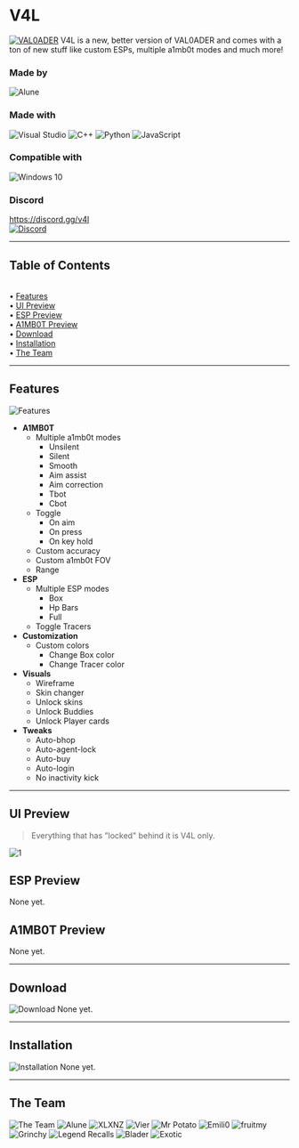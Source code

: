 # V4L
[![VAL0ADER](https://raw.githubusercontent.com/Lunahax/VAL0ADER/main/img/gh_header.jpg)](https://github.com/Lunahax/VAL0ADER)
V4L is a new, better version of VAL0ADER and comes with a ton of new stuff like custom ESPs, multiple a1mb0t modes and much more!

### Made by
![Alune](https://img.shields.io/badge/Alune-%237289DA.svg?style=for-the-badge&logo=discord&logoColor=white)

### Made with
![Visual Studio](https://img.shields.io/badge/Visual%20Studio-5C2D91.svg?style=for-the-badge&logo=visual-studio&logoColor=white)
![C++](https://img.shields.io/badge/c++-%2300599C.svg?style=for-the-badge&logo=c%2B%2B&logoColor=white)
![Python](https://img.shields.io/badge/python-3670A0?style=for-the-badge&logo=python&logoColor=ffdd54)
![JavaScript](https://img.shields.io/badge/javascript-%23323330.svg?style=for-the-badge&logo=javascript&logoColor=%23F7DF1E)

### Compatible with
![Windows 10](https://img.shields.io/badge/Windows-0078D6?style=for-the-badge&logo=windows&logoColor=white)

### Discord
https://discord.gg/v4l <br>
[![Discord](https://raw.githubusercontent.com/Lunahax/VAL0ADER/main/img/Screenshot_20220818-222008_Discord.jpg)](https://discord.gg/v4l)

---

## Table of Contents
<br>• [Features](https://github.com/Lunahax/VAL0ADER/blob/main/README.md#features)
<br>• [UI Preview](https://github.com/Lunahax/VAL0ADER/blob/main/README.md#ui-preview)
<br>• [ESP Preview](https://github.com/Lunahax/VAL0ADER/blob/main/README.md#esp-preview)
<br>• [A1MB0T Preview](https://github.com/Lunahax/VAL0ADER/blob/main/README.md#a1mb0t-preview)
<br>• [Download](https://github.com/Lunahax/VAL0ADER/blob/main/README.md#download)
<br>• [Installation](https://github.com/Lunahax/VAL0ADER/blob/main/README.md#installation)
<br>• [The Team](https://github.com/Lunahax/VAL0ADER/blob/main/README.md#the-team)

---

## Features
![Features](https://raw.githubusercontent.com/Lunahax/VAL0ADER/main/img/gh_features.jpg)
- **A1MB0T**
  - Multiple a1mb0t modes
    - Unsilent
    - Silent
    - Smooth
    - Aim assist
    - Aim correction
    - Tbot
    - Cbot
  - Toggle
    - On aim
    - On press
    - On key hold
  - Custom accuracy
  - Custom a1mb0t FOV
  - Range
- **ESP**
  - Multiple ESP modes
    - Box
    - Hp Bars
    - Full
  - Toggle Tracers
- **Customization**
  - Custom colors
    - Change Box color
    - Change Tracer color
- **Visuals**
  - Wireframe
  - Skin changer
  - Unlock skins
  - Unlock Buddies
  - Unlock Player cards
- **Tweaks**
  - Auto-bhop
  - Auto-agent-lock
  - Auto-buy
  - Auto-login
  - No inactivity kick

---

## UI Preview
> Everything that has "locked" behind it is V4L only.

![1](https://raw.githubusercontent.com/Lunahax/VAL0ADER/main/img/ui/unknown.png)

## ESP Preview
None yet.

## A1MB0T Preview
None yet.

---

## Download
![Download](https://raw.githubusercontent.com/Lunahax/VAL0ADER/main/img/gh_download.jpg)
None yet.

---

## Installation
![Installation](https://raw.githubusercontent.com/Lunahax/VAL0ADER/main/img/gh_install.jpg)
None yet.

---

## The Team
![The Team](https://raw.githubusercontent.com/Lunahax/VAL0ADER/main/img/gh_team.jpg)
![Alune](https://img.shields.io/badge/Alune-%237289DA.svg?style=for-the-badge&logo=discord&logoColor=white)
![XLXNZ](https://img.shields.io/badge/XLXNZ-%237289DA.svg?style=for-the-badge&logo=discord&logoColor=white)
![Vier](https://img.shields.io/badge/Vier-%237289DA.svg?style=for-the-badge&logo=discord&logoColor=white)
![Mr Potato](https://img.shields.io/badge/Mr%20Potato-%237289DA.svg?style=for-the-badge&logo=discord&logoColor=white)
![Emili0](https://img.shields.io/badge/Emili0-%237289DA.svg?style=for-the-badge&logo=discord&logoColor=white)
![fruitmy](https://img.shields.io/badge/fruitmy-%237289DA.svg?style=for-the-badge&logo=discord&logoColor=white)
![Grinchy](https://img.shields.io/badge/Grinchy-%237289DA.svg?style=for-the-badge&logo=discord&logoColor=white)
![Legend Recalls](https://img.shields.io/badge/Legend%20Recalls-%237289DA.svg?style=for-the-badge&logo=discord&logoColor=white)
![Blader](https://img.shields.io/badge/Blader-%237289DA.svg?style=for-the-badge&logo=discord&logoColor=white)
![Exotic](https://img.shields.io/badge/Exotic-%237289DA.svg?style=for-the-badge&logo=discord&logoColor=white)
